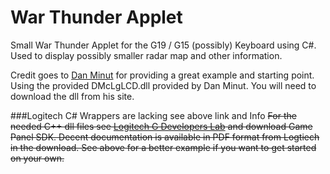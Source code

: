 # War Thunder Applet
Small War Thunder Applet for the G19 / G15 (possibly) Keyboard using C#. Used to display possibly smaller radar map and other information.

Credit goes to [Dan Minut](http://www.mangareader.com/dmclglcd.html) for providing a great example and starting point. Using the provided DMcLgLCD.dll provided by Dan Minut. You will need to download the dll from his site.


###Logitech C# Wrappers are lacking see above link and Info
~~For the needed  C++ dll files see [Logitech G Developers Lab](http://gaming.logitech.com/en-us/developers) and download Game Panel SDK.
Decent documentation is available in PDF format from Logtiech in the download. See above for a better example if you want to get started on your own.~~

